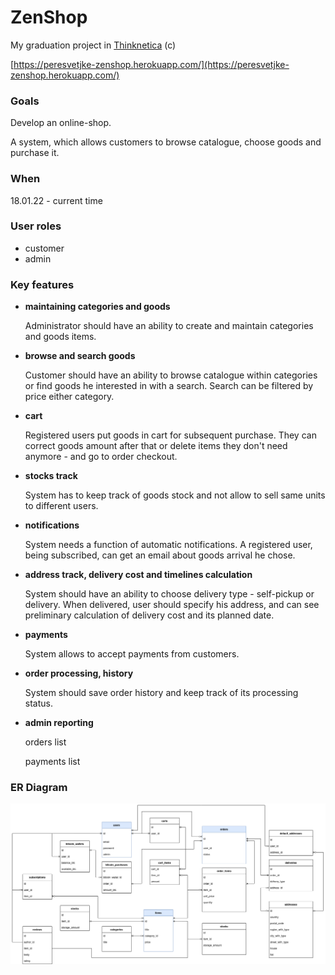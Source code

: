 # ZenShop
My graduation project in [Thinknetica](https://thinknetica.com/) (c)

[https://peresvetjke-zenshop.herokuapp.com/](https://peresvetjke-zenshop.herokuapp.com/)

### Goals
Develop an online-shop.

A system, which allows customers to browse catalogue, choose goods and purchase it.


### When
18.01.22 - current time

### User roles
- customer
- admin

### Key features
- **maintaining categories and goods**

    Administrator should have an ability to create and maintain categories and goods items. 
- **browse and search goods**

    Customer should have an ability to browse catalogue within categories or find goods he interested in with a search.
    Search can be filtered by price either category.

- **cart**

    Registered users put goods in cart for subsequent purchase. They can correct goods amount after that or delete items they don't need anymore - and go to order checkout.

- **stocks track**

    System has to keep track of goods stock and not allow to sell same units to different users.
    
- **notifications**

    System needs a function of automatic notifications. A registered user, being subscribed, can get an email about goods arrival he chose.
    

- **address track, delivery cost and timelines calculation**

    System should have an ability to choose delivery type - self-pickup or delivery. When delivered, user should specify his address, and can see preliminary calculation of delivery cost and its planned date.

- **payments**

    System allows to accept payments from customers.

- **order processing, history**

    System should save order history and keep track of its processing status.
    
- **admin reporting**

    orders list
    
    payments list

### ER Diagram
![alt text](https://github.com/peresvetjke/zen_shop/blob/main/zen_shop%20v1.7.png?raw=true)
